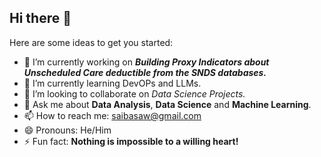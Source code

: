 ## Hi there 👋

Here are some ideas to get you started:

- 🔭 I’m currently working on ***Building Proxy Indicators about Unscheduled Care deductible from the SNDS databases.***
- 🌱 I’m currently learning DevOPs and LLMs.
- 👯 I’m looking to collaborate on *Data Science Projects.*
- 💬 Ask me about **Data Analysis**, **Data Science** and  **Machine Learning**.
- 📫 How to reach me: saibasaw@gmail.com
- 😄 Pronouns: He/Him
- ⚡ Fun fact: **Nothing is impossible to a willing heart!**


<!--
**s-sawadogo/s-sawadogo** is a ✨ _special_ ✨ repository because its `README.md` (this file) appears on your GitHub profile.

Here are some ideas to get you started:

- 🔭 I’m currently working on ...
- 🌱 I’m currently learning ...
- 👯 I’m looking to collaborate on ...
- 🤔 I’m looking for help with ...
- 💬 Ask me about ...
- 📫 How to reach me: ...
- 😄 Pronouns: ...
- ⚡ Fun fact: ...
-->


